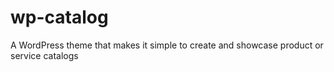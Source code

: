 # wp-catalog
A WordPress theme that makes it simple to create and showcase product or service catalogs
